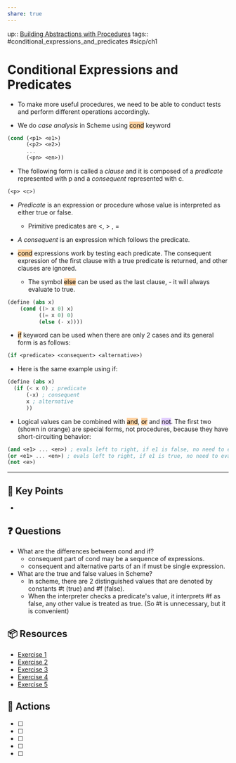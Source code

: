 ```yaml
---
share: true
---
```

up:: [Building Abstractions with Procedures](./Building%20Abstractions%20with%20Procedures.md)
tags:: #conditional_expressions_and_predicates #sicp/ch1 

# Conditional Expressions and Predicates

- To make more useful procedures, we need to be able to conduct tests and perform different operations accordingly.

- We do *case analysis* in Scheme using  <mark style="background: #FFB86CA6;">cond</mark> keyword
```Scheme
(cond (<p1> <e1>)
	  (<p2> <e2>)
	  ...
	  (<pn> <en>))
```

- The following form is called a *clause* and it is composed of a *predicate* represented with p and a *consequent* represented with c.

```Scheme
(<p> <c>)
```

- *Predicate* is an expression or procedure whose value is interpreted as either true or false.
	- Primitive predicates are <, > , =
- *A consequent* is an expression which follows the predicate.

- <mark style="background: #FFB86CA6;">cond</mark> expressions work by testing each predicate. The consequent expression of the first clause with a true predicate is returned, and other clauses are ignored.
	- The symbol <mark style="background: #FFB86CA6;">else</mark> can be used as the last clause, - it will always evaluate to true.

```Scheme
(define (abs x)
	(cond ((> x 0) x)
		  ((= x 0) 0)
		  (else (- x))))
```

- <mark style="background: #FFB86CA6;">if</mark> keyword can be used when there are only 2 cases and its general form is as follows:

```Scheme
(if <predicate> <consequent> <alternative>)
```

- Here is the same example using if:
```Scheme
(define (abs x)
  (if (< x 0) ; predicate
	  (-x) ; consequent
	  x ; alternative
	  ))
```

- Logical values can be combined with <mark style="background: #FFB86CA6;">and</mark>, <mark style="background: #FFB86CA6;">or</mark> and <mark style="background: #D2B3FFA6;">not</mark>. The first two (shown in orange) are special forms, not procedures, because they have short-circuiting behavior:

```Scheme
(and <e1> ... <en>) ; evals left to right, if e1 is false, no need to eval the rest
(or <e1> ... <en>) ; evals left to right, if e1 is true, no need to eval the rest
(not <e>)
```

---

## 🔑 Key Points
- 
## ❓ Questions
- What are the differences between cond and if?
	- consequent part of cond may be a sequence of expressions.
	- consequent and alternative parts of an if must be single expression.
- What are the true and false values in Scheme?
	- In scheme, there are 2 distinguished values that are denoted by constants  \#t  (true) and \#f (false).
	- When the interpreter checks a predicate's value, it interprets \#f as false, any other value is treated as true. (So \#t is unnecessary, but it is convenient)
## 📦 Resources
-  [Exercise 1](./SICPE%201.01.md)
- [ Exercise 2](./SICPE%201.02.md)
- [ Exercise 3](SICPE%201.03.md)
-  [Exercise 4](./SICPE%201.04.md)
-  [Exercise 5](./SICPE%201.05.md)
## 🎯 Actions
- [ ] 
- [ ] 
- [ ] 
- [ ] 
- [ ] 